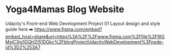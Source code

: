 # Yoga4Mamas Blog Website
Udacity's Front-end Web Development Project 01
Layout design and style guide here ➡️  https://www.figma.com/embed?embed_host=share&url=https%3A%2F%2Fwww.figma.com%2Ffile%2F9IGMsjC3ig1GQHZi51DGkc%2FblogProjectUdacityWebDevelopment%3Fnode-id%3D2%253A7

